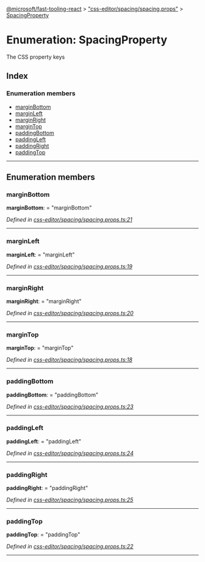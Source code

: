[@microsoft/fast-tooling-react](../README.md) > ["css-editor/spacing/spacing.props"](../modules/_css_editor_spacing_spacing_props_.md) > [SpacingProperty](../enums/_css_editor_spacing_spacing_props_.spacingproperty.md)

# Enumeration: SpacingProperty

The CSS property keys

## Index

### Enumeration members

* [marginBottom](_css_editor_spacing_spacing_props_.spacingproperty.md#marginbottom)
* [marginLeft](_css_editor_spacing_spacing_props_.spacingproperty.md#marginleft)
* [marginRight](_css_editor_spacing_spacing_props_.spacingproperty.md#marginright)
* [marginTop](_css_editor_spacing_spacing_props_.spacingproperty.md#margintop)
* [paddingBottom](_css_editor_spacing_spacing_props_.spacingproperty.md#paddingbottom)
* [paddingLeft](_css_editor_spacing_spacing_props_.spacingproperty.md#paddingleft)
* [paddingRight](_css_editor_spacing_spacing_props_.spacingproperty.md#paddingright)
* [paddingTop](_css_editor_spacing_spacing_props_.spacingproperty.md#paddingtop)

---

## Enumeration members

<a id="marginbottom"></a>

###  marginBottom

**marginBottom**:  = "marginBottom"

*Defined in [css-editor/spacing/spacing.props.ts:21](https://github.com/Microsoft/fast-dna/blob/164dd3ca/packages/fast-tooling-react/src/css-editor/spacing/spacing.props.ts#L21)*

___
<a id="marginleft"></a>

###  marginLeft

**marginLeft**:  = "marginLeft"

*Defined in [css-editor/spacing/spacing.props.ts:19](https://github.com/Microsoft/fast-dna/blob/164dd3ca/packages/fast-tooling-react/src/css-editor/spacing/spacing.props.ts#L19)*

___
<a id="marginright"></a>

###  marginRight

**marginRight**:  = "marginRight"

*Defined in [css-editor/spacing/spacing.props.ts:20](https://github.com/Microsoft/fast-dna/blob/164dd3ca/packages/fast-tooling-react/src/css-editor/spacing/spacing.props.ts#L20)*

___
<a id="margintop"></a>

###  marginTop

**marginTop**:  = "marginTop"

*Defined in [css-editor/spacing/spacing.props.ts:18](https://github.com/Microsoft/fast-dna/blob/164dd3ca/packages/fast-tooling-react/src/css-editor/spacing/spacing.props.ts#L18)*

___
<a id="paddingbottom"></a>

###  paddingBottom

**paddingBottom**:  = "paddingBottom"

*Defined in [css-editor/spacing/spacing.props.ts:23](https://github.com/Microsoft/fast-dna/blob/164dd3ca/packages/fast-tooling-react/src/css-editor/spacing/spacing.props.ts#L23)*

___
<a id="paddingleft"></a>

###  paddingLeft

**paddingLeft**:  = "paddingLeft"

*Defined in [css-editor/spacing/spacing.props.ts:24](https://github.com/Microsoft/fast-dna/blob/164dd3ca/packages/fast-tooling-react/src/css-editor/spacing/spacing.props.ts#L24)*

___
<a id="paddingright"></a>

###  paddingRight

**paddingRight**:  = "paddingRight"

*Defined in [css-editor/spacing/spacing.props.ts:25](https://github.com/Microsoft/fast-dna/blob/164dd3ca/packages/fast-tooling-react/src/css-editor/spacing/spacing.props.ts#L25)*

___
<a id="paddingtop"></a>

###  paddingTop

**paddingTop**:  = "paddingTop"

*Defined in [css-editor/spacing/spacing.props.ts:22](https://github.com/Microsoft/fast-dna/blob/164dd3ca/packages/fast-tooling-react/src/css-editor/spacing/spacing.props.ts#L22)*

___

